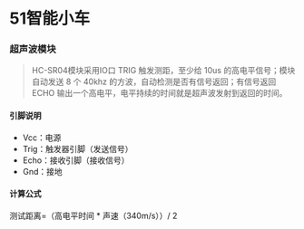 # 51智能小车

### 超声波模块

> HC-SR04模块采用IO口 TRIG 触发测距，至少给 10us 的高电平信号；模块自动发送 8 个 40khz 的方波，自动检测是否有信号返回；有信号返回 ECHO 输出一个高电平，电平持续的时间就是超声波发射到返回的时间。

#### 引脚说明

- Vcc：电源
- Trig：触发器引脚（发送信号）
- Echo：接收引脚（接收信号）
- Gnd：接地

#### 计算公式

测试距离=（高电平时间 * 声速（340m/s））/ 2 

